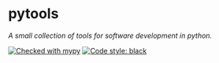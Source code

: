 # pytools
_A small collection of tools for software development in python._

<a href="https://mypy-lang.org/"><img alt="Checked with mypy" src="http://www.mypy-lang.org/static/mypy_badge.svg"></a>
<a href="https://github.com/python/black"><img alt="Code style: black" src="https://img.shields.io/badge/code%20style-black-000000.svg"></a>